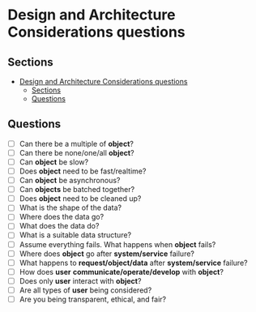 # Design and Architecture Considerations questions

## Sections

- [Design and Architecture Considerations questions](#design-and-architecture-considerations-questions)
  - [Sections](#sections)
  - [Questions](#questions)

## Questions

- [ ] Can there be a multiple of **object**?
- [ ] Can there be none/one/all **object**?
- [ ] Can **object** be slow?
- [ ] Does **object** need to be fast/realtime?
- [ ] Can **object** be asynchronous?
- [ ] Can **objects** be batched together?
- [ ] Does **object** need to be cleaned up?
- [ ] What is the shape of the data?
- [ ] Where does the data go?
- [ ] What does the data do?
- [ ] What is a suitable data structure?
- [ ] Assume everything fails. What happens when **object** fails?
- [ ] Where does **object** go after **system/service** failure?
- [ ] What happens to **request/object/data** after **system/service** failure?
- [ ] How does **user** **communicate/operate/develop** with **object**?
- [ ] Does only **user** interact with **object**?
- [ ] Are all types of **user** being considered?
- [ ] Are you being transparent, ethical, and fair?
